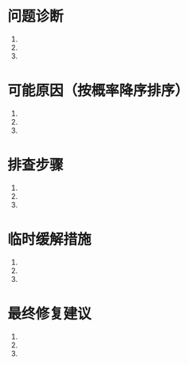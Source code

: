 # 问题诊断

1.
2.
3.

# 可能原因（按概率降序排序）

1.
2.
3.

# 排查步骤

1.
2.
3.

# 临时缓解措施

1.
2.
3.

# 最终修复建议

1.
2.
3.
